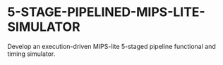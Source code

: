 # 5-STAGE-PIPELINED-MIPS-LITE-SIMULATOR
Develop an execution-driven MIPS-lite 5-staged pipeline functional and timing simulator.
